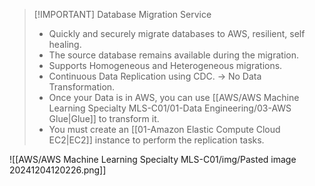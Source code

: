 
> [!IMPORTANT] Database Migration Service
> - Quickly and securely migrate databases to AWS, resilient, self healing.
> - The source database remains available during the migration.
> - Supports Homogeneous and Heterogeneous migrations.
> - Continuous Data Replication using CDC. -> No Data Transformation.
> - Once your Data is in AWS, you can use [[AWS/AWS Machine Learning Specialty MLS-C01/01-Data Engineering/03-AWS Glue|Glue]] to transform it.
> - You must create an [[01-Amazon Elastic Compute Cloud EC2|EC2]] instance to perform the replication tasks.

![[AWS/AWS Machine Learning Specialty MLS-C01/img/Pasted image 20241204120226.png]]